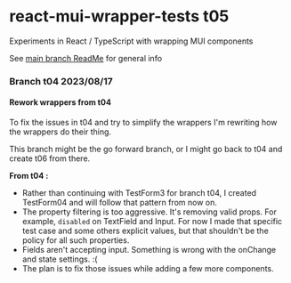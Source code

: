 # react-mui-wrapper-tests t05
Experiments in React / TypeScript with wrapping MUI components

See [main branch ReadMe](https://github.com/TonyGravagno/react-mui-wrapper-tests/tree/main) for general info

### Branch t04 2023/08/17

#### Rework wrappers from t04

To fix the issues in t04 and try to simplify the wrappers I'm rewriting how the wrappers do their thing.

This branch might be the go forward branch, or I might go back to t04 and create t06 from there.

**From t04 :**

- Rather than continuing with TestForm3 for branch t04, I created TestForm04 and will follow that pattern from now on.
- The property filtering is too aggressive. It's removing valid props. For example, `disabled` on TextField and Input. For now I made that specific test case and some others explicit values, but that shouldn't be the policy for all such properties.
- Fields aren't accepting input. Something is wrong with the onChange and state settings. \:\(
- The plan is to fix those issues while adding a few more components.
